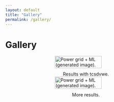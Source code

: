 ```yaml
---
layout: default
title: "Gallery"
permalink: /gallery/
---
```


# Gallery

<div style="display: flex; justify-content: center; align-items: center; flex-direction: column;">
  <figure style="margin: 0;">
    <img src="{{ site.baseurl }}/assets/images/image1.png" alt="Power grid + ML (generated image)." style="width: 75%; height: auto; display: block; margin: 0 auto;">
    <figcaption style="text-align: center; margin-top: 10px;">Results with tcsdvwe.</figcaption>
  </figure>
</div>


<div style="display: flex; justify-content: center; align-items: center; flex-direction: column;">
  <figure style="margin: 0;">
    <img src="{{ site.baseurl }}/assets/images/image2.png" alt="Power grid + ML (generated image)." style="width: 75%; height: auto; display: block; margin: 0 auto;">
    <figcaption style="text-align: center; margin-top: 10px;">More results.</figcaption>
  </figure>
</div>
